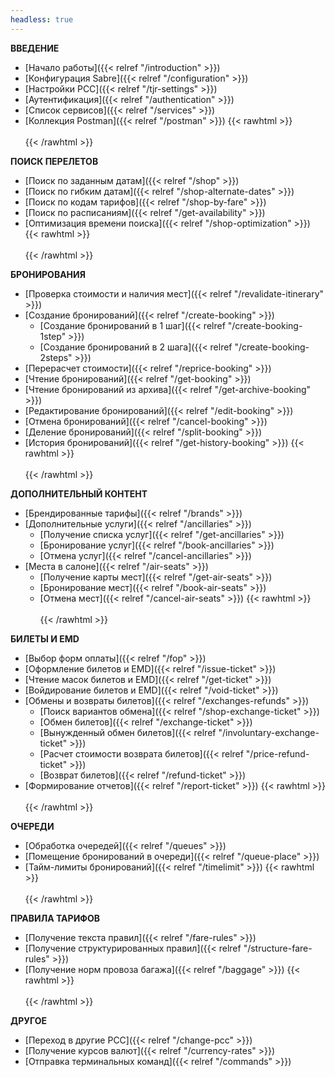 ```yaml
---
headless: true
---
```


**ВВЕДЕНИЕ**

- [Начало работы]({{< relref "/introduction" >}})
- [Конфигурация Sabre]({{< relref "/configuration" >}})
- [Настройки PCC]({{< relref "/tjr-settings" >}})
- [Аутентификация]({{< relref "/authentication" >}})
- [Список сервисов]({{< relref "/services" >}})
- [Коллекция Postman]({{< relref "/postman" >}})
{{< rawhtml >}}<br/><br/>{{< /rawhtml >}}

**ПОИСК ПЕРЕЛЕТОВ**

- [Поиск по заданным датам]({{< relref "/shop" >}}) <!--Поиск перелетов по заданным датам-->
- [Поиск по гибким датам]({{< relref "/shop-alternate-dates" >}}) <!--Поиск перелетов по гибким датам-->
- [Поиск по кодам тарифов]({{< relref "/shop-by-fare" >}}) <!--Поиск перелетов по кодам тарифов-->
- [Поиск по расписаниям]({{< relref "/get-availability" >}}) <!--Поиск по расписаниям и получение данных о наличии мест-->
- [Оптимизация времени поиска]({{< relref "/shop-optimization" >}})
{{< rawhtml >}}<br/><br/>{{< /rawhtml >}}

**БРОНИРОВАНИЯ**

- [Проверка стоимости и наличия мест]({{< relref "/revalidate-itinerary" >}})
- [Создание бронирований]({{< relref "/create-booking" >}})
    - [Создание бронирований в 1 шаг]({{< relref "/create-booking-1step" >}})
    - [Создание бронирований в 2 шага]({{< relref "/create-booking-2steps" >}})
- [Перерасчет стоимости]({{< relref "/reprice-booking" >}}) <!--Перерасчет стоимости бронирований-->
- [Чтение бронирований]({{< relref "/get-booking" >}})
- [Чтение бронирований из архива]({{< relref "/get-archive-booking" >}})
- [Редактирование бронирований]({{< relref "/edit-booking" >}})
- [Отмена бронирований]({{< relref "/cancel-booking" >}})
- [Деление бронирований]({{< relref "/split-booking" >}})
- [История бронирований]({{< relref "/get-history-booking" >}})
{{< rawhtml >}}<br/><br/>{{< /rawhtml >}}

**ДОПОЛНИТЕЛЬНЫЙ КОНТЕНТ**

- [Брендированные тарифы]({{< relref "/brands" >}})
- [Дополнительные услуги]({{< relref "/ancillaries" >}})
    - [Получение списка услуг]({{< relref "/get-ancillaries" >}}) <!--Получение списка дополнительных услуг-->
    - [Бронирование услуг]({{< relref "/book-ancillaries" >}}) <!--Бронирование дополнительных услуг-->
    - [Отмена услуг]({{< relref "/cancel-ancillaries" >}}) <!--Отмена дополнительных услуг-->
- [Места в салоне]({{< relref "/air-seats" >}})
    - [Получение карты мест]({{< relref "/get-air-seats" >}}) <!--Получение карты мест в салоне-->
    - [Бронирование мест]({{< relref "/book-air-seats" >}}) <!--Бронирование мест в салоне-->
    - [Отмена мест]({{< relref "/cancel-air-seats" >}}) <!--Отмена мест в салоне-->
{{< rawhtml >}}<br/><br/>{{< /rawhtml >}}

**БИЛЕТЫ И EMD**

- [Выбор форм оплаты]({{< relref "/fop" >}})
- [Оформление билетов и EMD]({{< relref "/issue-ticket" >}})
- [Чтение масок билетов и EMD]({{< relref "/get-ticket" >}})
- [Войдирование билетов и EMD]({{< relref "/void-ticket" >}})
- [Обмены и возвраты билетов]({{< relref "/exchanges-refunds" >}})
    - [Поиск вариантов обмена]({{< relref "/shop-exchange-ticket" >}}) <!--Поиск вариантов обмена-->
    - [Обмен билетов]({{< relref "/exchange-ticket" >}})
    - [Вынужденный обмен билетов]({{< relref "/involuntary-exchange-ticket" >}})
    - [Расчет стоимости возврата билетов]({{< relref "/price-refund-ticket" >}})
    - [Возврат билетов]({{< relref "/refund-ticket" >}})
- [Формирование отчетов]({{< relref "/report-ticket" >}})
{{< rawhtml >}}<br/><br/>{{< /rawhtml >}}

**ОЧЕРЕДИ**

- [Обработка очередей]({{< relref "/queues" >}})
- [Помещение бронирований в очереди]({{< relref "/queue-place" >}})
- [Тайм-лимиты бронирований]({{< relref "/timelimit" >}})
{{< rawhtml >}}<br/><br/>{{< /rawhtml >}}

**ПРАВИЛА ТАРИФОВ**

- [Получение текста правил]({{< relref "/fare-rules" >}}) <!--Получение текста правил тарифов-->
- [Получение структурированных правил]({{< relref "/structure-fare-rules" >}}) <!--Получение структурированных правил тарифов-->
- [Получение норм провоза багажа]({{< relref "/baggage" >}})
{{< rawhtml >}}<br/><br/>{{< /rawhtml >}}

**ДРУГОЕ**

- [Переход в другие PCC]({{< relref "/change-pcc" >}})
- [Получение курсов валют]({{< relref "/currency-rates" >}})
- [Отправка терминальных команд]({{< relref "/commands" >}})

